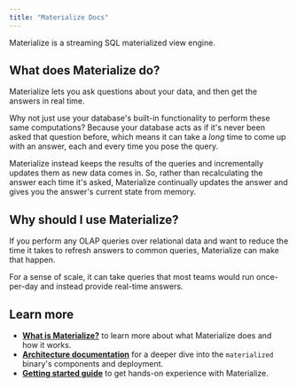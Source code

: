 ```yaml
---
title: "Materialize Docs" 
---
```


Materialize is a streaming SQL materialized view engine.

## What does Materialize do?

Materialize lets you ask questions about your data, and then get the answers in
real time.

Why not just use your database's built-in functionality to perform these same
computations? Because your database acts as if it's never been asked that
question before, which means it can take a _long_ time to come up with an
answer, each and every time you pose the query.

Materialize instead keeps the results of the queries and incrementally updates
them as new data comes in. So, rather than recalculating the answer each time it's
asked, Materialize continually updates the answer and gives you the answer's
current state from memory.

## Why should I use Materialize?

If you perform any OLAP queries over relational data and want to reduce the time
it takes to refresh answers to common queries, Materialize can make that happen.

For a sense of scale, it can take queries that most teams would run once-per-day
and instead provide real-time answers.

## Learn more

- [**What is Materialize?**](./overview/what-is-materialize) to learn more about what Materialize does and how it works.
- [**Architecture documentation**](./overview/architecture) for a deeper dive into the `materialized` binary's components and deployment.
- [**Getting started guide**](./get-started) to get hands-on experience with Materialize.
